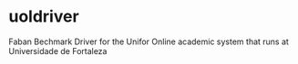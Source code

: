 uoldriver
=========

Faban Bechmark Driver for the Unifor Online academic system that runs at Universidade de Fortaleza